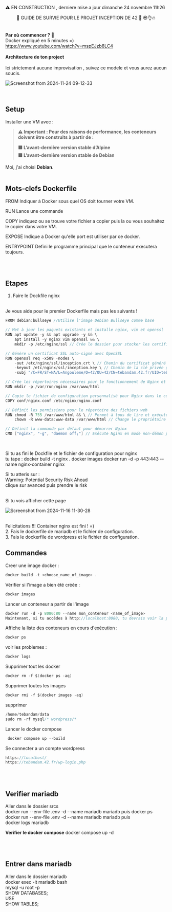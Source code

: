 ⚠️ EN CONSTRUCTION , derniere mise a jour dimanche 24 novembre 11h26

<div align="center">
🔴 GUIDE DE SURVIE POUR LE PROJET INCEPTION DE 42 🔴 😎👌🔥
</div>


<br>

**Par où commencer ?** 🤔
<br>
Docker expliqué en 5 minutes =)
<br>
https://www.youtube.com/watch?v=mspEJzb8LC4
<br>
<br>
**Architecture de ton project**
<br>
<br>
Ici strictement aucune improvisation , suivez ce modele et vous aurez aucun soucis. 
<br>

![Screenshot from 2024-11-24 09-12-33](https://github.com/user-attachments/assets/b255ed98-da71-4837-8276-03b67095d7ae)

<br>

## **Setup**

Installer une VM avec :

> **⚠️ Important : Pour des raisons de performance, les conteneurs doivent être construits à partir de :**
>
> **🟥 L’avant-dernière version stable d’Alpine**  
> **🟥 L’avant-dernière version stable de Debian**

Moi, j'ai choisi **Debian**.
<br>
<br>


## **Mots-clefs Dockerfile**

FROM Indiquer à Docker sous quel OS doit tourner votre VM. 

RUN Lance une commande

COPY indiquez ou se trouve votre fichier a copier puis la ou vous souhaitez le copier dans votre VM.

EXPOSE Indique a Docker qu'elle port est utiliser par ce docker.

ENTRYPOINT Defini le programme principal que le conteneur executera toujours.

<br>
<br>

## **Etapes**
1. Faire le Dockfile nginx
<br>
Je vous aide pour le premier Dockerfile mais pas les suivants !

```c
FROM debian:bullseye //Utilise l'image Debian Bullseye comme base

// Met à jour les paquets existants et installe nginx, vim et openssl
RUN apt update -y && apt upgrade -y && \ 
    apt install -y nginx vim openssl && \ 
    mkdir -p /etc/nginx/ssl // Crée le dossier pour stocker les certificats SSL

// Génère un certificat SSL auto-signé avec OpenSSL
RUN openssl req -x509 -nodes \ 
    -out /etc/nginx/ssl/inception.crt \ // Chemin du certificat généré
    -keyout /etc/nginx/ssl/inception.key \ // Chemin de la clé privée générée
    -subj "/C=FR/ST=NA/L=Angouleme/O=42/OU=42/CN=tebandam.42.fr/UID=tebandam" // Informations pour le certificat

// Crée les répertoires nécessaires pour le fonctionnement de Nginx et le stockage des fichiers
RUN mkdir -p /var/run/nginx /var/www/html

// Copie le fichier de configuration personnalisé pour Nginx dans le conteneur
COPY conf/nginx.conf /etc/nginx/nginx.conf

// Définit les permissions pour le répertoire des fichiers web
RUN chmod -R 755 /var/www/html && \ // Permet à tous de lire et exécuter les fichiers
    chown -R www-data:www-data /var/www/html // Change le propriétaire pour www-data (utilisateur par défaut de Nginx)

// Définit la commande par défaut pour démarrer Nginx
CMD ["nginx", "-g", "daemon off;"] // Exécute Nginx en mode non-démon pour que le conteneur reste actif
```
<br>

Si tu as fini le Dockfile et le fichier de configuration pour nginx
<br>
tu tape : 
docker build -t nginx .
docker images 
docker run -d -p 443:443 --name nginx-container nginx

Si tu atteris sur : <br>
Warning: Potential Security Risk Ahead
<br>
clique sur avanced puis prendre le risk 

<br>
Si tu vois afficher cette page 

![Screenshot from 2024-11-16 11-30-28](https://github.com/user-attachments/assets/cedd2ba3-3b1f-4b51-a56f-0e76a89f986c)

<br>
Felicitations !!! Container nginx est fini ! =)

<br>
2. Fais le dockerfile de mariadb et le fichier de configuration.
<br>
3. Fais le dockerfile de wordpress et le fichier de configuration.

## **Commandes**

Creer une image docker :

```c
docker build -t <choose_name_of_image> .
```

Vérifier  si l'image a bien été créée :

```c
docker images
```

Lancer un conteneur a partir de l'image

```c
docker run -d -p 8080:80 --name mon_conteneur <name_of_image>
Maintenant, si tu accèdes à http://localhost:8080, tu devrais voir la page d'accueil de NGINX !
```

Affiche la liste des conteneurs en cours d'exécution :

```c
docker ps
```
voir les problemes : 

```c
docker logs
```
Supprimer tout les docker

```c
docker rm -f $(docker ps -aq)
```

Supprimer toutes les images

```c
docker rmi -f $(docker images -aq)
```

supprimer 
```c
/home/tebandam/data
sudo rm -rf mysql/* wordpress/*      
```

Lancer le docker compose
```c
 docker compose up --build   
```

Se connecter a un compte wordpress
```c
https://localhost/
https://tebandam.42.fr/wp-login.php
```
<br>
<br>

## Verifier mariadb 

Aller dans le dossier srcs 
<br>
docker run --env-file .env -d --name mariadb mariadb
puis docker ps 
<br>
docker run --env-file .env -d --name mariadb mariadb
puis
<br>
docker logs mariadb

**Verifier le docker compose** 
docker compose up -d

<br>
<br>

## Entrer dans mariadb
Aller dans le dossier mariadb
<br>
docker exec -it mariadb bash
<br>
mysql -u root -p
<br>
SHOW DATABASES;
<br>
USE <name>
<br>
SHOW TABLES;

<br>


